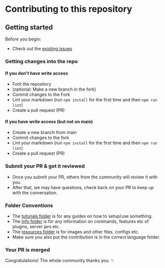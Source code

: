 # Contributing to this repository

## Getting started

Before you begin:

- Check out the [existing issues](https://github.com/Anything-Minecraft-Team/anything-minecraft/issues)

### Getting changes into the repo

#### If you don't have write access

- Fork the repository
- (optional: Make a new branch in the fork)
- Commit changes to the Fork
- Lint your markdown (run `npm install` for the first time and then `npm run lint`)
- Create a pull request (PR)

#### If you have write access (but not on main)

- Create a new branch from main
- Commit changes to the fork
- Lint your markdown (run `npm install` for the first time and then `npm run lint`)
- Create a pull request (PR)

### Submit your PR & get it reviewed

- Once you submit your PR, others from the community will review it with you.
- After that, we may have questions, check back on your PR to keep up with the conversation.

### Folder Conventions

- The [tutorials folder](tutorials) is for any guides on how to setup/use something.
- The [info folder](info) is for any information on commands, features etc of plugins, server jars etc.
- The [resources folder](resources) is for images and other files, configs etc.
- Make sure you also put the contribution is in the correct language folder.

### Your PR is merged

Congratulations! The whole community thanks you. :sparkles:
